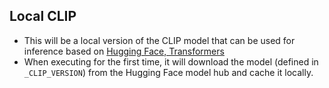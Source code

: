 ## Local CLIP

- This will be a local version of the CLIP model that can be used for inference based on [Hugging Face, Transformers](https://huggingface.co/docs/transformers/en/model_doc/clip) 
- When executing for the first time, it will download the model (defined in `_CLIP_VERSION`) from the Hugging Face model hub and cache it locally.

